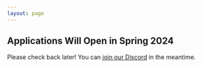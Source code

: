 ```yaml
---
layout: page
---
```


## Applications Will Open in Spring 2024

Please check back later! You can [join our Discord](https://discord.gg/YH7kFuREKY) in the meantime.


<!--
## 2023-2024 Applications Are Now Open!

MAGIC Grants offers undergraduate scholarships to students who are interested in cryptocurrencies. This year, three (3) recipients will each receive $2,000 ($1,000 per semester) paid directly to the educational institution.

We welcome worldwide applicants, not just US students!

**Applications are due 24 July 2023.** Recipients will be announced in early August.

Click on the button below to view the full scholarship instructions. If you need assistance, please contact [applications@magicgrants.org](mailto:applications@magicgrants.org).

**[2023 Application on Google Forms](https://docs.google.com/forms/d/e/1FAIpQLSeU9VfvHiKMMaF99NxIb7WLuacewSR44au_RbK5THtGs4IxFQ/viewform)**

Don't have a Google account? [See the instructions here](/scholarships/scholarship-application/2023 Scholarship Application.pdf). You can submit the relevant information by email to [applications@magicgrants.org](mailto:applications@magicgrants.org), or contact us for other submission options.

You can also ask questions on [our Discord](https://discord.gg/YH7kFuREKY).

Good luck, and thanks for applying!
-->